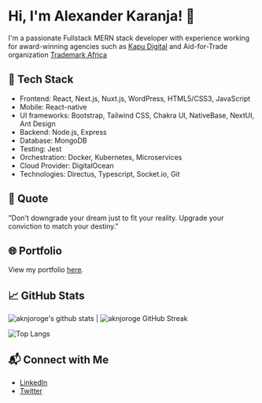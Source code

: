 # Hi, I'm Alexander Karanja! 👋

I'm a passionate Fullstack MERN stack developer with experience working for award-winning agencies such as [Kapu Digital](https://kapudigital.co.ke/) and Aid-for-Trade organization [Trademark Africa](https://www.trademarkafrica.com/)

## 🔧 Tech Stack

- Frontend: React, Next.js, Nuxt.js, WordPress, HTML5/CSS3, JavaScript
- Mobile: React-native
- UI frameworks: Bootstrap, Tailwind CSS, Chakra UI, NativeBase, NextUI, Ant Design
- Backend: Node.js, Express
- Database: MongoDB
- Testing: Jest
- Orchestration: Docker, Kubernetes, Microservices
- Cloud Provider: DigitalOcean
- Technologies: Directus, Typescript, Socket.io, Git

## 💬 Quote

"Don't downgrade your dream just to fit your reality. Upgrade your conviction to match your destiny."

## 🌐 Portfolio

View my portfolio [here](https://aknjoroge.resume.co.ke/).

## 📈 GitHub Stats

![aknjoroge's github stats](https://github-readme-stats.vercel.app/api?username=aknjoroge&show_icons=true&theme=tokyonight) | ![aknjoroge GitHub Streak](https://github-readme-streak-stats.herokuapp.com?user=aknjoroge&theme=tokyonight)

![Top Langs](https://github-readme-stats.vercel.app/api/top-langs/?username=aknjoroge&theme=tokyonight)

## 📬 Connect with Me

- [LinkedIn](https://www.linkedin.com/in/aknjoroge)
- [Twitter](https://twitter.com/aknjoroge)
